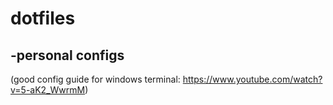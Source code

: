 # dotfiles
## -personal configs

(good config guide for windows terminal: https://www.youtube.com/watch?v=5-aK2_WwrmM)
